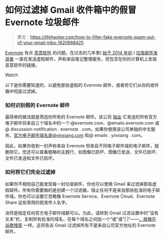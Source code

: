 # 如何过滤掉 Gmail 收件箱中的假冒 Evernote 垃圾邮件

> 原文：<https://lifehacker.com/how-to-filter-fake-evernote-spam-out-of-your-gmail-inbo-1820688425>

[Evernote](https://lifehacker.com/how-to-jump-ship-from-evernote-and-take-your-data-with-1782841075) 有点 [恶意软件](https://lifehacker.com/ccleaner-s-32-bit-app-was-infected-here-s-how-to-fix-it-1818509210) 的问题。在过去的几年里( [始于 2014 年初](https://help.evernote.com/hc/en-us/articles/208314538-Spam-and-malware-email-claiming-to-be-from-Evernote-is-not-from-Evernote) ) [垃圾邮件发送者](https://lifehacker.com/unsubscribing-from-spam-only-makes-it-worse-1796170464) 一直在发送虚假邮件，声称来自笔记整理服务，但包含在你的计算机上安装恶意软件的链接。

Watch

以下是你需要知道的，以避免那些虚假的 Evernote 邮件，或者将它们从你的收件箱中彻底过滤掉。

### 如何识别假的 Evernote 邮件

最简单的做法就是筛选你所有的 Evernote 邮件。该公司 [指出](https://help.evernote.com/hc/en-us/articles/115004380587) 它发送的所有官方电子邮件将来自三个域名中的一个:@evernote.com、@emails.evernote.com 或@ discussion-notification . evernote . com。如果你使用该公司单独的中文服务，官方电子邮件域名是@yinxiang.com 和@ emails . yinxiang . com。

因此，如果你收到一封声称来自 Evernote 但来自不同电子邮件域的电子邮件，就删除它。您还可以查看粗略的主题行，如图像已损坏、图像已发送、文件已损坏、文件已发送和文件已损坏。

### 如何将它们完全过滤掉

如果你不相信自己能发现每一封垃圾邮件，你也可以使用 Gmail 来过滤掉那些虚假邮件。所有你需要做的是创建一个过滤器，阻止任何不是来自那些批准的电子邮件域。你也可以设置它忽略像 Evernote Service、Evernote Cloud、Evernote Share 这些常用的假发件人名字。

诀窍是指定任何官方电子邮件域都可以。为此，请转到 Gmail 过滤设置中的“没有文本”栏，复制所有批准的域名，在每个域名之间加一个“或”或“| |”——[，就像在谷歌搜索](https://lifehacker.com/gmail-search-operators-work-in-filters-too-166172) 一样。这将告诉 Gmail 过滤掉所有不是来自公司官方地址的 Evernote 邮件。